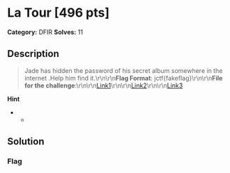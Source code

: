 # La Tour [496 pts]

**Category:** DFIR
**Solves:** 11

## Description
>Jade has hidden  the password of his secret album somewhere in the internet .Help him find it.\r\n\r\n**Flag Format**: jctf{fakeflag}\r\n\r\n**File for the challenge**:\r\n\r\n[Link1](https://mega.nz/file/ixBU3b5B#UtCu7AGeVXJH5j_Fj6uAh4gmBAOyGQ7nvQKmM2YhS38)\r\n\r\n[Link2](https://terabox.com/s/1-LUnPo2CL5rmRSqwSVXlFw)\r\n\r\n[Link3](https://drive.google.com/file/d/1u0sXuHGdp-bJk9x04PUs072NUBUKo6FV/view?usp=sharing)

**Hint**
* -

## Solution

### Flag

